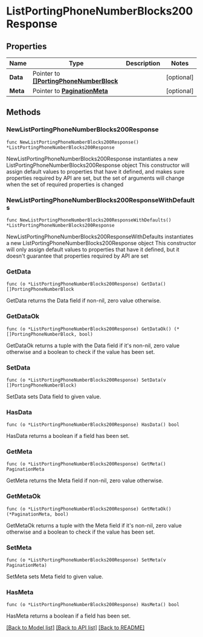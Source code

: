 # ListPortingPhoneNumberBlocks200Response

## Properties

Name | Type | Description | Notes
------------ | ------------- | ------------- | -------------
**Data** | Pointer to [**[]PortingPhoneNumberBlock**](PortingPhoneNumberBlock.md) |  | [optional] 
**Meta** | Pointer to [**PaginationMeta**](PaginationMeta.md) |  | [optional] 

## Methods

### NewListPortingPhoneNumberBlocks200Response

`func NewListPortingPhoneNumberBlocks200Response() *ListPortingPhoneNumberBlocks200Response`

NewListPortingPhoneNumberBlocks200Response instantiates a new ListPortingPhoneNumberBlocks200Response object
This constructor will assign default values to properties that have it defined,
and makes sure properties required by API are set, but the set of arguments
will change when the set of required properties is changed

### NewListPortingPhoneNumberBlocks200ResponseWithDefaults

`func NewListPortingPhoneNumberBlocks200ResponseWithDefaults() *ListPortingPhoneNumberBlocks200Response`

NewListPortingPhoneNumberBlocks200ResponseWithDefaults instantiates a new ListPortingPhoneNumberBlocks200Response object
This constructor will only assign default values to properties that have it defined,
but it doesn't guarantee that properties required by API are set

### GetData

`func (o *ListPortingPhoneNumberBlocks200Response) GetData() []PortingPhoneNumberBlock`

GetData returns the Data field if non-nil, zero value otherwise.

### GetDataOk

`func (o *ListPortingPhoneNumberBlocks200Response) GetDataOk() (*[]PortingPhoneNumberBlock, bool)`

GetDataOk returns a tuple with the Data field if it's non-nil, zero value otherwise
and a boolean to check if the value has been set.

### SetData

`func (o *ListPortingPhoneNumberBlocks200Response) SetData(v []PortingPhoneNumberBlock)`

SetData sets Data field to given value.

### HasData

`func (o *ListPortingPhoneNumberBlocks200Response) HasData() bool`

HasData returns a boolean if a field has been set.

### GetMeta

`func (o *ListPortingPhoneNumberBlocks200Response) GetMeta() PaginationMeta`

GetMeta returns the Meta field if non-nil, zero value otherwise.

### GetMetaOk

`func (o *ListPortingPhoneNumberBlocks200Response) GetMetaOk() (*PaginationMeta, bool)`

GetMetaOk returns a tuple with the Meta field if it's non-nil, zero value otherwise
and a boolean to check if the value has been set.

### SetMeta

`func (o *ListPortingPhoneNumberBlocks200Response) SetMeta(v PaginationMeta)`

SetMeta sets Meta field to given value.

### HasMeta

`func (o *ListPortingPhoneNumberBlocks200Response) HasMeta() bool`

HasMeta returns a boolean if a field has been set.


[[Back to Model list]](../README.md#documentation-for-models) [[Back to API list]](../README.md#documentation-for-api-endpoints) [[Back to README]](../README.md)


